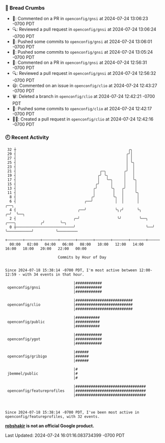### 🍞 Bread Crumbs

 * 💬: Commented on a PR in  `openconfig/gnsi` at 2024-07-24 13:06:23 -0700 PDT
 * 🔍: Reviewed a pull request in  `openconfig/gnsi` at 2024-07-24 13:06:24 -0700 PDT
 * 🚢: Pushed some commits to `openconfig/gnsi` at 2024-07-24 13:06:01 -0700 PDT
 * 🚢: Pushed some commits to `openconfig/gnsi` at 2024-07-24 13:05:24 -0700 PDT
 * 💬: Commented on a PR in  `openconfig/gnsi` at 2024-07-24 12:56:31 -0700 PDT
 * 🔍: Reviewed a pull request in  `openconfig/gnsi` at 2024-07-24 12:56:32 -0700 PDT
 * 😃: Commented on an issue in `openconfig/clio` at 2024-07-24 12:43:27 -0700 PDT
 * 🗑: Deleted a branch in `openconfig/clio` at 2024-07-24 12:42:21 -0700 PDT
 * 🚢: Pushed some commits to `openconfig/clio` at 2024-07-24 12:42:17 -0700 PDT
 * ✍🏼: Created a pull request in `openconfig/clio` at 2024-07-24 12:42:16 -0700 PDT

### 🕘 Recent Activity
```
 32 ┼                                                   ╭╮
 29 ┤                                                  ╭╯│
 27 ┤                                                  │ │
 25 ┤                                                  │ ╰╮
 23 ┤                                                  │  │
 21 ┤                                      ╭─╮        ╭╯  │
 19 ┤                                     ╭╯ ╰╮       │   │
 17 ┤                                     │   ╰─╮     │   ╰╮
 15 ┤                                    ╭╯     │     │    │
 13 ┤                                   ╭╯      ╰╮   ╭╯    │
 11 ┤                                   │        │   │     ╰╮
  8 ┤                                  ╭╯        ╰╮  │      │
  6 ┤                               ╭──╯          │  │      │                         ╭──╮
  4 ┤                            ╭──╯             ╰╮╭╯      ╰╮                      ╭─╯  ╰──╮
  2 ┤                          ╭─╯                 ╰╯        ╰──╮  ╭───╮           ╭╯       ╰─╮
  0 ┼──────────────────────────╯                                ╰──╯   ╰───────────╯          ╰─────────
    +───────+───────+───────+───────+───────+───────+───────+───────+───────+───────+───────+───────+────
  00:00   02:00   04:00   06:00   08:00   10:00   12:00   14:00   16:00   18:00   20:00   22:00   00:00   

						Commits by Hour of Day


Since 2024-07-18 15:38:14 -0700 PDT, I'm most active between 12:00-12:59 - with 34 events in that hour.

```



```
                               |############
 openconfig/gnsi               |############
                               |############

                               |##########################
 openconfig/clio               |##########################
                               |##########################

                               |###########
 openconfig/public             |###########
                               |###########

                               |############
 openconfig/ygot               |############
                               |############

                               |######
 openconfig/gribigo            |######
                               |######

                               |#
 jbemmel/public                |#
                               |#

                               |################################
 openconfig/featureprofiles    |################################
                               |################################



Since 2024-07-18 15:38:14 -0700 PDT, I've been most active in openconfig/featureprofiles, with 32 events.

```
**[robshakir](mailto:robjs@google.com) is not an official Google product.**  


Last Updated: 2024-07-24 16:01:16.083734399 -0700 PDT

